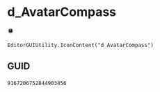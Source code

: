 # d_AvatarCompass
![](/img/d_AvatarCompass.png)

``` CSharp
EditorGUIUtility.IconContent("d_AvatarCompass")
```
## GUID
```
9167206752844903456
```
